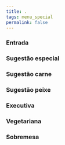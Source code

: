 ```yaml
---
title: .
tags: menu_special
permalink: false
---
```

### E﻿ntrada



### Sugestão especial



### Sugestão carne



### Sugestão peixe



### Executiva



### Vegetariana



### Sobremesa
